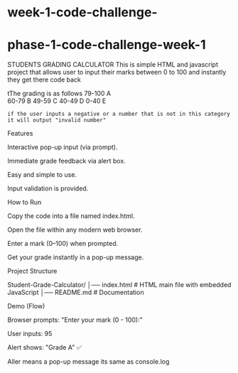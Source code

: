 # week-1-code-challenge-
# phase-1-code-challenge-week-1

STUDENTS GRADING CALCULATOR 
This is simple HTML and javascript project that allows user to input their marks between 0 to 100 and instantly they get there code back 

tThe grading is as follows
     79-100 A     
     60-79  B
     49-59  C
     40-49  D
     0-40   E

    if the user inputs a negative or a number that is not in this category it will output "invalid number"



   Features

Interactive pop-up input (via prompt).

Immediate grade feedback via alert box.

Easy and simple to use.

Input validation is provided.



How to Run

Copy the code into a file named index.html.

Open the file within any modern web browser.

Enter a mark (0–100) when prompted.

Get your grade instantly in a pop-up message.



Project Structure

Student-Grade-Calculator/
│── index.html   # HTML main file with embedded JavaScript
│── README.md    # Documentation


Demo (Flow)

Browser prompts: "Enter your mark (0 - 100):"

User inputs: 95

Alert shows: "Grade A" ✅

Aller means a pop-up message its same as console.log



